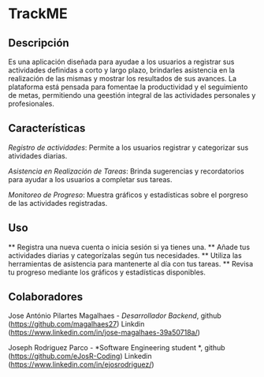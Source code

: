 # TrackME

## Descripción 
Es una aplicación diseñada para ayudae a los usuarios a registrar sus actividades definidas a corto y largo plazo, brindarles asistencia en la realización de las mismas y mostrar los resultados de sus avances. La plataforma está pensada para fomentae la productividad y el seguimiento de metas, permitiendo una geestión integral de las actividades personales y profesionales.

## Características
*Registro de actividades*: Permite a los usuarios registrar y categorizar sus atividades diarias.

*Asistencia en Realización de Tareas*: Brinda sugerencias y recordatorios para ayudar a los usuarios a completar sus tareas.

*Monitoreo de Progreso*: Muestra gráficos y estadísticas sobre el porgreso de las actividades registradas.


## Uso 
** Registra una nueva cuenta o inicia sesión si ya tienes una.
** Añade tus actividades diarias y categorízalas según tus necesidades.
** Utiliza las herramientas de asistencia para mantenerte al día con tus tareas.
** Revisa tu progreso mediante los gráficos y estadísticas disponibles.

## Colaboradores
Jose António Pilartes Magalhaes - *Desarrollador Backend*, github (https://github.com/magalhaes27) Linkdin (https://www.linkedin.com/in/jose-magalhaes-39a50718a/)

Joseph Rodriguez Parco  - *Software Engineering student *, github (https://github.com/eJosR-Coding) Linkedin (https://www.linkedin.com/in/ejosrodriguez/)
